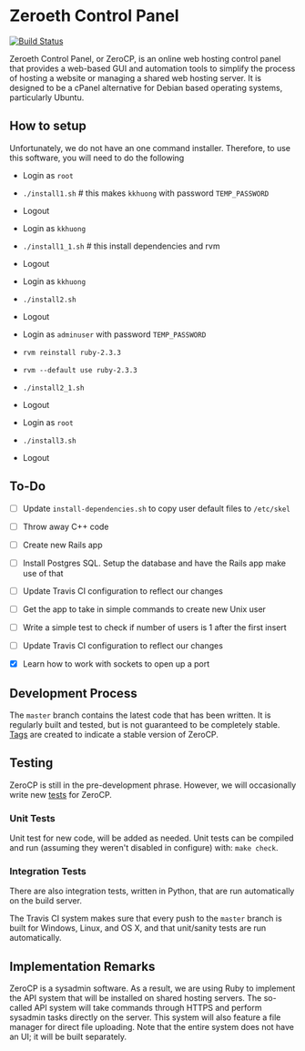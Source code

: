Zeroeth Control Panel
=====================
[![Build Status](https://travis-ci.org/kkhuong/ZeroCP.svg?branch=master)](https://travis-ci.org/kkhuong/ZeroCP)

Zeroeth Control Panel, or ZeroCP, is an online web hosting control panel that provides a web-based GUI and automation tools to simplify the process of hosting a website or managing a shared web hosting server. It is designed to be a cPanel alternative for Debian based operating systems, particularly Ubuntu.


How to setup
------------
Unfortunately, we do not have an one command installer. Therefore, to use this software, you will need to do the following

- Login as `root`
- `./install1.sh`  # this makes `kkhuong` with password `TEMP_PASSWORD`
- Logout

- Login as `kkhuong`
- `./install1_1.sh`  # this install dependencies and rvm
- Logout

- Login as `kkhuong`
- `./install2.sh`
- Logout

- Login as `adminuser` with password `TEMP_PASSWORD`
- `rvm reinstall ruby-2.3.3`
- `rvm --default use ruby-2.3.3`
- `./install2_1.sh`
- Logout

- Login as `root`
- `./install3.sh`
- Logout

To-Do
-----
- [ ] Update `install-dependencies.sh` to copy user default files to `/etc/skel`
- [ ] Throw away C++ code
- [ ] Create new Rails app
- [ ] Install Postgres SQL. Setup the database and have the Rails app make use of that
- [ ] Update Travis CI configuration to reflect our changes
- [ ] Get the app to take in simple commands to create new Unix user
- [ ] Write a simple test to check if number of users is 1 after the first insert
- [ ] Update Travis CI configuration to reflect our changes
- [X] Learn how to work with sockets to open up a port


Development Process
-------------------
The `master` branch contains the latest code that has been written. It is regularly built and tested, but is not guaranteed to be completely stable. [Tags](https://github.com/kkhuong/ZeroCP/tags) are created to indicate a stable version of ZeroCP.


Testing
-------
ZeroCP is still in the pre-development phrase. However, we will occasionally write new [tests](test/) for ZeroCP.

### Unit Tests

Unit test for new code, will be added as needed. Unit tests can be compiled and run
(assuming they weren't disabled in configure) with: `make check`.

### Integration Tests

There are also integration tests, written
in Python, that are run automatically on the build server.

The Travis CI system makes sure that every push to the `master` branch is built for Windows, Linux, and OS X, and that unit/sanity tests are run automatically.

Implementation Remarks
----------------------
ZeroCP is a sysadmin software. As a result, we are using Ruby to implement the API system that will be installed on shared hosting servers. The so-called API system will take commands through HTTPS and perform sysadmin tasks directly on the server. This system will also feature a file manager for direct file uploading. Note that the entire system does not have an UI; it will be built separately.
